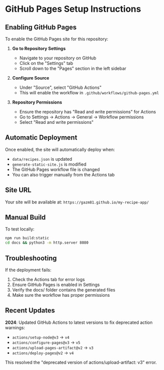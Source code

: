 # GitHub Pages Setup Instructions

## Enabling GitHub Pages

To enable the GitHub Pages site for this repository:

1. **Go to Repository Settings**
   - Navigate to your repository on GitHub
   - Click on the "Settings" tab
   - Scroll down to the "Pages" section in the left sidebar

2. **Configure Source**
   - Under "Source", select "GitHub Actions"
   - This will enable the workflow in `.github/workflows/github-pages.yml`

3. **Repository Permissions** 
   - Ensure the repository has "Read and write permissions" for Actions
   - Go to Settings → Actions → General → Workflow permissions
   - Select "Read and write permissions"

## Automatic Deployment

Once enabled, the site will automatically deploy when:
- `data/recipes.json` is updated
- `generate-static-site.js` is modified  
- The GitHub Pages workflow file is changed
- You can also trigger manually from the Actions tab

## Site URL

Your site will be available at:
`https://gazm81.github.io/my-recipe-app/`

## Manual Build

To test locally:
```bash
npm run build:static
cd docs && python3 -m http.server 8080
```

## Troubleshooting

If the deployment fails:
1. Check the Actions tab for error logs
2. Ensure GitHub Pages is enabled in Settings
3. Verify the docs/ folder contains the generated files
4. Make sure the workflow has proper permissions

## Recent Updates

**2024**: Updated GitHub Actions to latest versions to fix deprecated action warnings:
- `actions/setup-node@v3` → `v4`
- `actions/configure-pages@v3` → `v5`  
- `actions/upload-pages-artifact@v2` → `v3`
- `actions/deploy-pages@v2` → `v4`

This resolved the "deprecated version of actions/upload-artifact: v3" error.